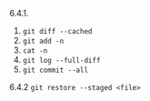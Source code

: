 6.4.1. 

1. `git diff --cached `
2. `git add -n`
3. `cat -n`
4. `git log --full-diff`
5. `git commit --all`

6.4.2
`git restore --staged <file>`

